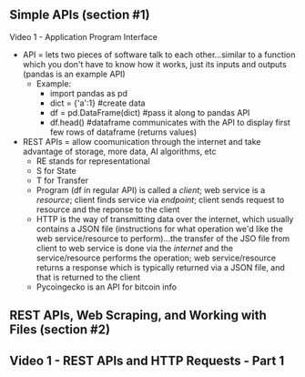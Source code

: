 ## Simple APIs (section #1)

Video 1 - Application Program Interface
- API = lets two pieces of software talk to each other...similar to a function which you don't have to know how it works, just its inputs and outputs (pandas is an example API)
  - Example:
    - import pandas as pd
    - dict = {'a':1} #create data
    - df = pd.DataFrame(dict) #pass it along to pandas API
    - df.head() #dataframe communicates with the API to display first few rows of dataframe (returns values)
- REST APIs = allow coomunication through the internet and take advantage of storage, more data, AI algorithms, etc
  - RE stands for representational
  - S for State
  - T for Transfer
  - Program (df in regular API) is called a _client_; web service is a _resource_; client finds service via _endpoint_; client sends request to resource and the reponse to the client
  - HTTP is the way of transmitting data over the internet, which usually contains a JSON file (instructions for what operation we'd like the web service/resource to perform)...the transfer of the JSO file from client to web service is done via the _internet_ and the service/resource performs the operation; web service/resource returns a response which is typically returned via a JSON file, and that is returned to the client
  - Pycoingecko is an API for bitcoin info
 
## REST APIs, Web Scraping, and Working with Files (section #2)

Video 1 - REST APIs and HTTP Requests - Part 1
- 
